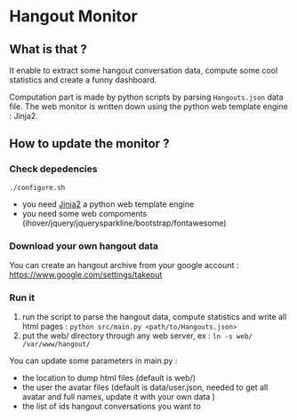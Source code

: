 Hangout Monitor
===============

What is that ?
--------------

It enable to extract some hangout conversation data, compute some cool statistics and create a funny dashboard.

Computation part is made by python scripts by parsing `Hangouts.json` data file. The web monitor is written down using the python web template engine : Jinja2.

How to update the monitor ?
---------------------------

### Check depedencies

    ./configure.sh

  * you need [Jinja2](http://jinja.pocoo.org/docs/dev/) a python web template engine
  * you need some web compoments (ihover/jquery/jquerysparkline/bootstrap/fontawesome)

### Download your own hangout data

You can create an hangout archive from your google account : https://www.google.com/settings/takeout

### Run it

  1.  run the script to parse the hangout data, compute statistics and write all html pages : `python src/main.py <path/to/Hangouts.json>`
  2.  put the web/ directory through any web server, ex : `ln -s web/ /var/www/hangout/`

You can update some parameters in main.py :

  * the location to dump html files (default is web/)
  * the user the avatar files (default is data/user.json, needed to get all avatar and full names, update it with your own data )
  * the list of ids hangout conversations you want to
